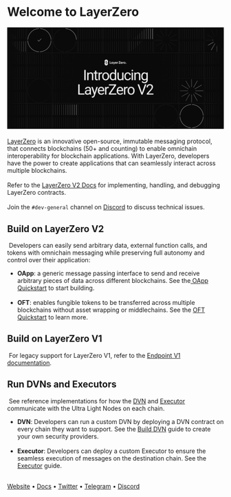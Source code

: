 # Welcome to LayerZero

![banner](/profile/github_cover.png)
<br></br>
[LayerZero](https://layerzero.network/) is an innovative open-source, immutable messaging protocol, that connects blockchains (50+ and counting) to enable omnichain interoperability for blockchain applications. With LayerZero, developers have the power to create applications that can seamlessly interact across multiple blockchains.
​<br></br>
Refer to the [LayerZero V2 Docs](https://docs.layerzero.network/v2/developers/evm/overview) for implementing, handling, and debugging LayerZero contracts.
​<br></br>
Join the `#dev-general` channel on [Discord](https://discord-layerzero.netlify.app/discord) to discuss technical issues.
​
## Build on LayerZero V2
​
Developers can easily send arbitrary data, external function calls, and tokens with omnichain messaging while preserving full autonomy and control over their application:
​
- **OApp**: a generic message passing interface to send and receive arbitrary pieces of data across different blockchains. See the[ OApp Quickstart](https://docs.layerzero.network/v2/developers/evm/oapp/overview) to start building.
​<br></br>
- **OFT**: enables fungible tokens to be transferred across multiple blockchains without asset wrapping or middlechains. See the [OFT Quickstart](https://docs.layerzero.network/v2/developers/evm/oft/quickstart) to learn more.
​
## Build on LayerZero V1
​
For legacy support for LayerZero V1, refer to the [Endpoint V1 documentation](https://docs.layerzero.network/v1).
​
## Run DVNs and Executors
​
See reference implementations for how the [DVN](https://docs.layerzero.network/v2/developers/evm/technical-reference/dvn-addresses) and [Executor](https://docs.layerzero.network/explore/executors) communicate with the Ultra Light Nodes on each chain.
​
- **DVN**: Developers can run a custom DVN by deploying a DVN contract on every chain they want to support. See the [Build DVN](https://docs.layerzero.network/v2/developers/evm/off-chain/build-dvns) guide to create your own security providers.
​​<br></br>
- **Executor**: Developers can deploy a custom Executor to ensure the seamless execution of messages on the destination chain. See the [Executor](https://docs.layerzero.network/v2/developers/evm/off-chain/build-executors) guide.
​
<br></br>

[Website](https://layerzero.network/) • [Docs](https://docs.layerzero.network/) • [Twitter](https://twitter.com/LayerZero_Labs) • [Telegram](https://t.me/joinchat/VcqxYkStIDsyN2Rh) • [Discord](https://discord-layerzero.netlify.app/discord)
